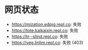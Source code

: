 # 网页状态
- https://mization.edpjg.repl.co: 失败
- https://tote.kaikaixin.repl.co: 失败
- https://tr--slind.repl.co: 失败
- https://veg.linlim.repl.co: 失败 (403)
